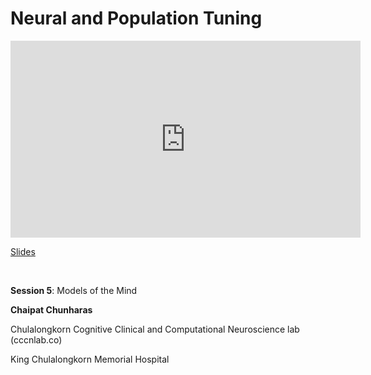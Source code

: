 # Neural and Population Tuning

<iframe width="560" height="315" src="https://www.youtube.com/embed/_GJxa4a81OM" title="YouTube video player" frameborder="0" allow="accelerometer; autoplay; clipboard-write; encrypted-media; gyroscope; picture-in-picture; web-share" allowfullscreen></iframe>

[Slides](https://drive.google.com/file/d/1zoLEbVd_sqWBx5JT6lokVtuHaVdiuEL-/view?usp=drive_link)

<br>

**Session 5**: Models of the Mind

**Chaipat Chunharas**

Chulalongkorn Cognitive Clinical and Computational Neuroscience lab (cccnlab.co)

King Chulalongkorn Memorial Hospital

